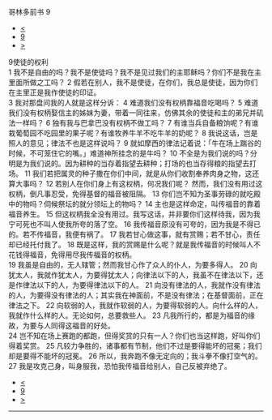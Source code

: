 ﻿





 哥林多前书 9




* [<](bible/1CO08.md)
* [9](bible/1CO.md)
* [>](bible/1CO10.md)



 
9使徒的权利  
1 我不是自由的吗？我不是使徒吗？我不是见过我们的主耶稣吗？你们不是我在主里面所做之工吗？ 
2 假若在别人，我不是使徒，在你们，我总是使徒，因为你们在主里正是我作使徒的印证。  
3 我对那盘问我的人就是这样分诉： 
4 难道我们没有权柄靠福音吃喝吗？ 
5 难道我们没有权柄娶信主的姊妹为妻，带着一同往来，仿佛其余的使徒和主的弟兄并矶法一样吗？ 
6 独有我与巴拿巴没有权柄不做工吗？ 
7 有谁当兵自备粮饷呢？有谁栽葡萄园不吃园里的果子呢？有谁牧养牛羊不吃牛羊的奶呢？ 
8 我说这话，岂是照人的意见；律法不也是这样说吗？ 
9 就如摩西的律法记着说：「牛在场上踹谷的时候，不可笼住它的嘴。」难道神所挂念的是牛吗？ 
10 不全是为我们说的吗？分明是为我们说的。因为耕种的当存着指望去耕种；打场的也当存得粮的指望去打场。 
11 我们若把属灵的种子撒在你们中间，就是从你们收割奉养肉身之物，这还算大事吗？ 
12 若别人在你们身上有这权柄，何况我们呢？ 然而，我们没有用过这权柄，倒凡事忍受，免得基督的福音被阻隔。 
13 你们岂不知为圣事劳碌的就吃殿中的物吗？伺候祭坛的就分领坛上的物吗？ 
14 主也是这样命定，叫传福音的靠着福音养生。 
15 但这权柄我全没有用过。我写这话，并非要你们这样待我，因为我宁可死也不叫人使我所夸的落了空。 
16 我传福音原没有可夸的，因为我是不得已的。若不传福音，我便有祸了。 
17 我若甘心做这事，就有赏赐；若不甘心，责任却已经托付我了。 
18 既是这样，我的赏赐是什么呢？就是我传福音的时候叫人不花钱得福音，免得用尽我传福音的权柄。  
19 我虽是自由的，无人辖管；然而我甘心作了众人的仆人，为要多得人。 
20 向犹太人，我就作犹太人，为要得犹太人；向律法以下的人，我虽不在律法以下，还是作律法以下的人，为要得律法以下的人。 
21 向没有律法的人，我就作没有律法的人，为要得没有律法的人；其实我在神面前，不是没有律法；在基督面前，正在律法之下。 
22 向软弱的人，我就作软弱的人，为要得软弱的人。向什么样的人，我就作什么样的人。无论如何，总要救些人。 
23 凡我所行的，都是为福音的缘故，为要与人同得这福音的好处。  
24 岂不知在场上赛跑的都跑，但得奖赏的只有一人？你们也当这样跑，好叫你们得着奖赏。 
25 凡较力争胜的，诸事都有节制，他们不过是要得能坏的冠冕；我们却是要得不能坏的冠冕。 
26 所以，我奔跑不像无定向的；我斗拳不像打空气的。 
27 我是攻克己身，叫身服我，恐怕我传福音给别人，自己反被弃绝了。 
* [<](bible/1CO08.md)
* [9](bible/1CO.md)
* [>](bible/1CO10.md)





---









